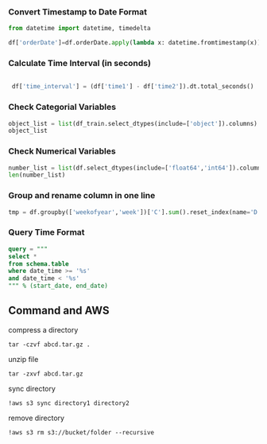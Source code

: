 

### Convert Timestamp to Date Format

```python
from datetime import datetime, timedelta

df['orderDate']=df.orderDate.apply(lambda x: datetime.fromtimestamp(x))
```

### Calculate Time Interval (in seconds)

```python

 df['time_interval'] = (df['time1'] - df['time2']).dt.total_seconds()

```

### Check Categorial Variables
```python
object_list = list(df_train.select_dtypes(include=['object']).columns)
object_list
```

### Check Numerical Variables
```python
number_list = list(df.select_dtypes(include=['float64','int64']).columns)
len(number_list)
```

### Group and rename column in one line
```python
tmp = df.groupby(['weekofyear','week'])['C'].sum().reset_index(name='D')
```

### Query Time Format

```SQL
query = """
select *
from schema.table
where date_time >= '%s'
and date_time < '%s'
""" % (start_date, end_date)
```

## Command and AWS

compress a directory

```
tar -czvf abcd.tar.gz .
```

unzip file

```
tar -zxvf abcd.tar.gz
```

sync directory

```
!aws s3 sync directory1 directory2
```

remove directory
```
!aws s3 rm s3://bucket/folder --recursive
```
